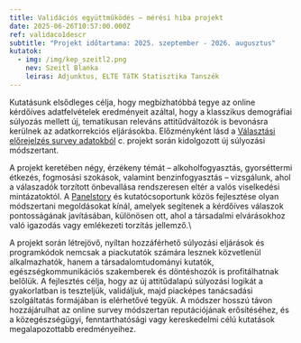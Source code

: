 ```yaml
---
title: Validációs együttműködés – mérési hiba projekt
date: 2025-06-26T10:57:00.000Z
ref: validaco1descr
subtitle: "Projekt időtartama: 2025. szeptember - 2026. augusztus"
kutatok:
  - img: /img/kep_szeitl2.png
    nev: Szeitl Blanka
    leiras: Adjunktus, ELTE TáTK Statisztika Tanszék
---
```

Kutatásunk elsődleges célja, hogy megbízhatóbbá tegye az online kérdőíves adatfelvételek eredményeit azáltal, hogy a klasszikus demográfiai súlyozás mellett új, tematikusan releváns attitűdváltozók is bevonásra kerülnek az adatkorrekciós eljárásokba. Előzményként lásd a [Választási előrejelzés survey adatokból](https://surveymethodsroom.hu/hu/projektek/2024-02-24-v%C3%A1laszt%C3%A1si-el%C5%91rejelz%C3%A9s-survey-adatokb%C3%B3l/) c. projekt során kidolgozott új súlyozási módszertant.

A projekt keretében négy, érzékeny témát – alkoholfogyasztás, gyorséttermi étkezés, fogmosási szokások, valamint benzinfogyasztás – vizsgálunk, ahol a válaszadók torzított önbevallása rendszeresen eltér a valós viselkedési mintázatoktól. A [Panelstory](https://panelstory.hu/) és kutatócsoportunk közös fejlesztése olyan módszertani megoldásokat kínál, amelyek segítenek a kérdőíves válaszok pontosságának javításában, különösen ott, ahol a társadalmi elvárásokhoz való igazodás vagy emlékezeti torzítás jellemző.\

A projekt során létrejövő, nyíltan hozzáférhető súlyozási eljárások és programkódok nemcsak a piackutatók számára lesznek közvetlenül alkalmazhatók, hanem a társadalomtudományi kutatók, egészségkommunikációs szakemberek és döntéshozók is profitálhatnak belőlük. A fejlesztés célja, hogy az új attitűdalapú súlyozási logikát a gyakorlatban is teszteljük, validáljuk, majd piacképes tanácsadási szolgáltatás formájában is elérhetővé tegyük. A módszer hosszú távon hozzájárulhat az online survey módszertan reputációjának erősítéséhez, és a közegészségügyi, fenntarthatósági vagy kereskedelmi célú kutatások megalapozottabb eredményeihez.
